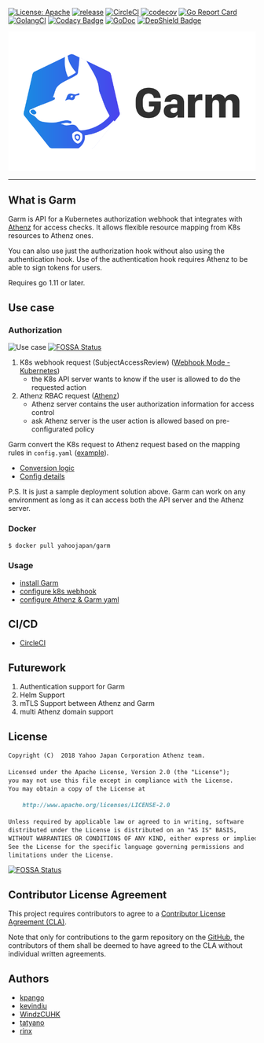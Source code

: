 [![License: Apache](https://img.shields.io/badge/License-Apache%202.0-blue.svg?style=flat-square)](https://opensource.org/licenses/Apache-2.0) [![release](https://img.shields.io/github/release/yahoojapan/garm.svg?style=flat-square)](https://github.com/yahoojapan/garm/releases/latest) [![CircleCI](https://circleci.com/gh/yahoojapan/garm.svg)](https://circleci.com/gh/yahoojapan/garm) [![codecov](https://codecov.io/gh/yahoojapan/garm/branch/master/graph/badge.svg?token=2CzooNJtUu&style=flat-square)](https://codecov.io/gh/yahoojapan/garm) [![Go Report Card](https://goreportcard.com/badge/github.com/yahoojapan/garm)](https://goreportcard.com/report/github.com/yahoojapan/garm) [![GolangCI](https://golangci.com/badges/github.com/yahoojapan/garm.svg?style=flat-square)](https://golangci.com/r/github.com/yahoojapan/garm) [![Codacy Badge](https://api.codacy.com/project/badge/Grade/32397d339f6c450a82af72c8a0c15e5f)](https://www.codacy.com/app/i.can.feel.gravity/garm?utm_source=github.com&amp;utm_medium=referral&amp;utm_content=yahoojapan/garm&amp;utm_campaign=Badge_Grade) [![GoDoc](http://godoc.org/github.com/yahoojapan/garm?status.svg)](http://godoc.org/github.com/yahoojapan/garm) [![DepShield Badge](https://depshield.sonatype.org/badges/yahoojapan/garm/depshield.svg)](https://depshield.github.io)

![logo](./images/logo.svg)

---

## What is Garm
Garm is API for a Kubernetes authorization webhook that integrates with [Athenz](https://github.com/yahoo/athenz)
for access checks. It allows flexible resource mapping from K8s resources to Athenz ones.

You can also use just the authorization hook without also using the authentication hook.
Use of the authentication hook requires Athenz to be able to sign tokens for users.

Requires go 1.11 or later.

## Use case
### Authorization
![Use case](./doc/assets/use-case.png)
[![FOSSA Status](https://app.fossa.io/api/projects/git%2Bgithub.com%2Fyahoojapan%2Fgarm.svg?type=shield)](https://app.fossa.io/projects/git%2Bgithub.com%2Fyahoojapan%2Fgarm?ref=badge_shield)

 1. K8s webhook request (SubjectAccessReview) ([Webhook Mode - Kubernetes](https://kubernetes.io/docs/reference/access-authn-authz/webhook/))
    - the K8s API server wants to know if the user is allowed to do the requested action
 2. Athenz RBAC request ([Athenz](http://www.athenz.io/))
    - Athenz server contains the user authorization information for access control
    - ask Athenz server is the user action is allowed based on pre-configurated policy

Garm convert the K8s request to Athenz request based on the mapping rules in `config.yaml` ([example](./config/testdata/example_config.yaml)).
  - [Conversion logic](./doc/garm-functional-overview.md)
  - [Config details](./doc/config-detail.md)

P.S. It is just a sample deployment solution above. Garm can work on any environment as long as it can access both the API server and the Athenz server.

### Docker
```shell
$ docker pull yahoojapan/garm
```

### Usage
  - [install Garm](https://github.com/yahoojapan/garm/blob/master/doc/installation/02.%20install-garm.md)
  - [configure k8s webhook](https://github.com/yahoojapan/garm/blob/master/doc/installation/03.%20config-k8s-in-webhook-mode.md)
  - [configure Athenz & Garm yaml](./doc/config-detail.md)

## CI/CD
  - [CircleCI](https://circleci.com/gh/yahoojapan/garm)

## Futurework
 1. Authentication support for Garm
 2. Helm Support
 3. mTLS Support between Athenz and Garm
 4. multi Athenz domain support

## License
```markdown
Copyright (C)  2018 Yahoo Japan Corporation Athenz team.

Licensed under the Apache License, Version 2.0 (the "License");
you may not use this file except in compliance with the License.
You may obtain a copy of the License at

    http://www.apache.org/licenses/LICENSE-2.0

Unless required by applicable law or agreed to in writing, software
distributed under the License is distributed on an "AS IS" BASIS,
WITHOUT WARRANTIES OR CONDITIONS OF ANY KIND, either express or implied.
See the License for the specific language governing permissions and
limitations under the License.
```


[![FOSSA Status](https://app.fossa.io/api/projects/git%2Bgithub.com%2Fyahoojapan%2Fgarm.svg?type=large)](https://app.fossa.io/projects/git%2Bgithub.com%2Fyahoojapan%2Fgarm?ref=badge_large)

## Contributor License Agreement

This project requires contributors to agree to a [Contributor License Agreement (CLA)](https://gist.github.com/ydnjp/3095832f100d5c3d2592).

Note that only for contributions to the garm repository on the [GitHub](https://github.com/yahoojapan/garm), the contributors of them shall be deemed to have agreed to the CLA without individual written agreements.

## Authors
  - [kpango](https://github.com/kpango)
  - [kevindiu](https://github.com/kevindiu)
  - [WindzCUHK](https://github.com/WindzCUHK)
  - [tatyano](https://github.com/tatyano)
  - [rinx](https://github.com/rinx)

